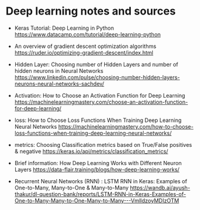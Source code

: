# Deep learning notes and sources

- Keras Tutorial: Deep Learning in Python
https://www.datacamp.com/tutorial/deep-learning-python


- An overview of gradient descent optimization algorithms
https://ruder.io/optimizing-gradient-descent/index.html

- Hidden Layer: Choosing number of Hidden Layers and number of hidden neurons in Neural Networks
https://www.linkedin.com/pulse/choosing-number-hidden-layers-neurons-neural-networks-sachdev/

- Activation: How to Choose an Activation Function for Deep Learning 
https://machinelearningmastery.com/choose-an-activation-function-for-deep-learning/

- loss: How to Choose Loss Functions When Training Deep Learning Neural Networks
https://machinelearningmastery.com/how-to-choose-loss-functions-when-training-deep-learning-neural-networks/

- metrics: Choosing Classification metrics based on True/False positives & negative
https://keras.io/api/metrics/classification_metrics/

- Brief information: How Deep Learning Works with Different Neuron Layers
https://data-flair.training/blogs/how-deep-learning-works/

- Recurrent Neural Networks (RNN) : LSTM RNN in Keras: Examples of One-to-Many, Many-to-One & Many-to-Many
https://wandb.ai/ayush-thakur/dl-question-bank/reports/LSTM-RNN-in-Keras-Examples-of-One-to-Many-Many-to-One-Many-to-Many---VmlldzoyMDIzOTM


